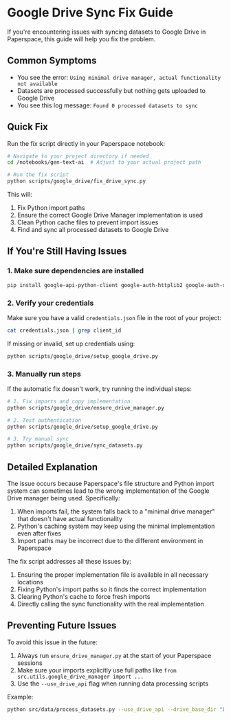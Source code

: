 # Google Drive Sync Fix Guide

If you're encountering issues with syncing datasets to Google Drive in Paperspace, this guide will help you fix the problem.

## Common Symptoms

- You see the error: `Using minimal drive manager, actual functionality not available`
- Datasets are processed successfully but nothing gets uploaded to Google Drive
- You see this log message: `Found 0 processed datasets to sync`

## Quick Fix

Run the fix script directly in your Paperspace notebook:

```bash
# Navigate to your project directory if needed
cd /notebooks/gen-text-ai  # Adjust to your actual project path

# Run the fix script
python scripts/google_drive/fix_drive_sync.py
```

This will:

1. Fix Python import paths
2. Ensure the correct Google Drive Manager implementation is used
3. Clean Python cache files to prevent import issues
4. Find and sync all processed datasets to Google Drive

## If You're Still Having Issues

### 1. Make sure dependencies are installed

```bash
pip install google-api-python-client google-auth-httplib2 google-auth-oauthlib
```

### 2. Verify your credentials

Make sure you have a valid `credentials.json` file in the root of your project:

```bash
cat credentials.json | grep client_id
```

If missing or invalid, set up credentials using:

```bash
python scripts/google_drive/setup_google_drive.py
```

### 3. Manually run steps

If the automatic fix doesn't work, try running the individual steps:

```bash
# 1. Fix imports and copy implementation
python scripts/google_drive/ensure_drive_manager.py

# 2. Test authentication
python scripts/google_drive/setup_google_drive.py

# 3. Try manual sync
python scripts/google_drive/sync_datasets.py
```

## Detailed Explanation

The issue occurs because Paperspace's file structure and Python import system can sometimes lead to the wrong implementation of the Google Drive manager being used. Specifically:

1. When imports fail, the system falls back to a "minimal drive manager" that doesn't have actual functionality
2. Python's caching system may keep using the minimal implementation even after fixes
3. Import paths may be incorrect due to the different environment in Paperspace

The fix script addresses all these issues by:

1. Ensuring the proper implementation file is available in all necessary locations
2. Fixing Python's import paths so it finds the correct implementation
3. Clearing Python's cache to force fresh imports
4. Directly calling the sync functionality with the real implementation

## Preventing Future Issues

To avoid this issue in the future:

1. Always run `ensure_drive_manager.py` at the start of your Paperspace sessions
2. Make sure your imports explicitly use full paths like `from src.utils.google_drive_manager import ...`
3. Use the `--use_drive_api` flag when running data processing scripts

Example:

```bash
python src/data/process_datasets.py --use_drive_api --drive_base_dir "DeepseekCoder"
```
